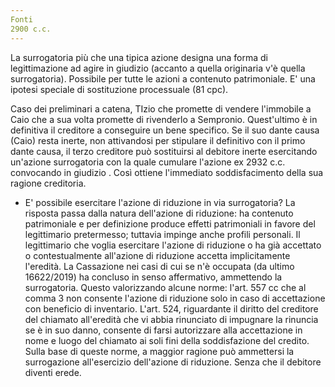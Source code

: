 ```yaml
---
Fonti
2900 c.c.
---
```


La surrogatoria più che una tipica azione designa una forma di legittimazione ad agire in giudizio (accanto a quella originaria v'è quella surrogatoria). Possibile per tutte le azioni a contenuto patrimoniale.
E' una ipotesi speciale di sostituzione processuale (81 cpc).

Caso dei preliminari a catena, TIzio che promette di vendere l'immobile a Caio che a sua volta promette di rivenderlo a Sempronio. Quest'ultimo è in definitiva il creditore a conseguire un bene specifico. Se il suo dante causa (Caio) resta inerte, non attivandosi per stipulare il definitivo con il primo dante causa, il terzo creditore può sostituirsi al debitore inerte esercitando un'azione surrogatoria con la quale cumulare l'azione ex 2932 c.c. convocando in giudizio . Così ottiene l'immediato soddisfacimento della sua ragione creditoria.


- E' possibile esercitare l'azione di riduzione in via surrogatoria?
La risposta passa dalla natura dell'azione di riduzione: ha contenuto patrimoniale e per definizione produce effetti patrimoniali in favore del legittimario pretermesso; tuttavia impinge anche profili personali. Il legittimario che voglia esercitare l'azione di riduzione o ha già accettato o contestualmente all'azione di riduzione accetta implicitamente l'eredità.
La Cassazione nei casi di cui se n'è occupata (da ultimo 16622/2019) ha concluso in senso affermativo, ammettendo la surrogatoria. Questo valorizzando alcune norme: l'art. 557 cc che al comma 3 non consente l'azione di riduzione solo in caso di accettazione con beneficio di inventario.
L'art. 524, riguardante il diritto del creditore del chiamato all'eredità che vi abbia rinunciato di impugnare la rinuncia se è in suo danno, consente di farsi autorizzare alla accettazione in nome e luogo del chiamato ai soli fini della soddisfazione del credito.
Sulla base di queste norme, a maggior ragione può ammettersi la surrogazione all'esercizio dell'azione di riduzione. Senza che il debitore diventi erede.